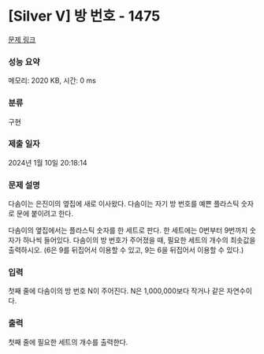 # [Silver V] 방 번호 - 1475 

[문제 링크](https://www.acmicpc.net/problem/1475) 

### 성능 요약

메모리: 2020 KB, 시간: 0 ms

### 분류

구현

### 제출 일자

2024년 1월 10일 20:18:14

### 문제 설명

<p>다솜이는 은진이의 옆집에 새로 이사왔다. 다솜이는 자기 방 번호를 예쁜 플라스틱 숫자로 문에 붙이려고 한다.</p>

<p>다솜이의 옆집에서는 플라스틱 숫자를 한 세트로 판다. 한 세트에는 0번부터 9번까지 숫자가 하나씩 들어있다. 다솜이의 방 번호가 주어졌을 때, 필요한 세트의 개수의 최솟값을 출력하시오. (6은 9를 뒤집어서 이용할 수 있고, 9는 6을 뒤집어서 이용할 수 있다.)</p>

### 입력 

 <p>첫째 줄에 다솜이의 방 번호 N이 주어진다. N은 1,000,000보다 작거나 같은 자연수이다.</p>

### 출력 

 <p>첫째 줄에 필요한 세트의 개수를 출력한다.</p>

